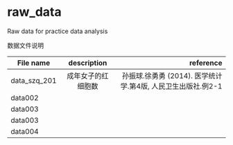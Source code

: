 # raw_data
Raw data for practice data analysis 


数据文件说明

| File name| description|reference|
| ------------- |:-------------:| -------------:| 
| data_szq_201|成年女子的红细胞数| 孙振球.徐勇勇 (2014). 医学统计学.第4版, 人民卫生出版社.例2-1|
| data002|       |   
| data003|       |  
| data003|       |   
| data004|    |   


	
